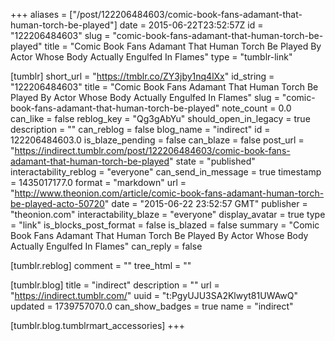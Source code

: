 +++
aliases = ["/post/122206484603/comic-book-fans-adamant-that-human-torch-be-played"]
date = 2015-06-22T23:52:57Z
id = "122206484603"
slug = "comic-book-fans-adamant-that-human-torch-be-played"
title = "Comic Book Fans Adamant That Human Torch Be Played By Actor Whose Body Actually Engulfed In Flames"
type = "tumblr-link"

[tumblr]
short_url = "https://tmblr.co/ZY3jby1nq4lXx"
id_string = "122206484603"
title = "Comic Book Fans Adamant That Human Torch Be Played By Actor Whose Body Actually Engulfed In Flames"
slug = "comic-book-fans-adamant-that-human-torch-be-played"
note_count = 0.0
can_like = false
reblog_key = "Qg3gAbYu"
should_open_in_legacy = true
description = ""
can_reblog = false
blog_name = "indirect"
id = 122206484603.0
is_blaze_pending = false
can_blaze = false
post_url = "https://indirect.tumblr.com/post/122206484603/comic-book-fans-adamant-that-human-torch-be-played"
state = "published"
interactability_reblog = "everyone"
can_send_in_message = true
timestamp = 1435017177.0
format = "markdown"
url = "http://www.theonion.com/article/comic-book-fans-adamant-human-torch-be-played-acto-50720"
date = "2015-06-22 23:52:57 GMT"
publisher = "theonion.com"
interactability_blaze = "everyone"
display_avatar = true
type = "link"
is_blocks_post_format = false
is_blazed = false
summary = "Comic Book Fans Adamant That Human Torch Be Played By Actor Whose Body Actually Engulfed In Flames"
can_reply = false

[tumblr.reblog]
comment = ""
tree_html = ""

[tumblr.blog]
title = "indirect"
description = ""
url = "https://indirect.tumblr.com/"
uuid = "t:PgyUJU3SA2Klwyt81UWAwQ"
updated = 1739757070.0
can_show_badges = true
name = "indirect"

[tumblr.blog.tumblrmart_accessories]
+++
